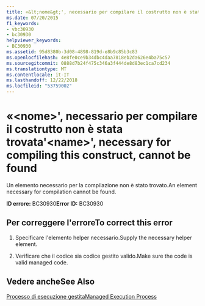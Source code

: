 ```yaml
---
title: «&lt;nome&gt;', necessario per compilare il costrutto non è stata trovata
ms.date: 07/20/2015
f1_keywords:
- vbc30930
- bc30930
helpviewer_keywords:
- BC30930
ms.assetid: 95d8380b-3d08-4898-819d-e8b9c85b3c83
ms.openlocfilehash: 4e8fe0ce9b34dbc4daa7818eb2da626e4ba75c57
ms.sourcegitcommit: 0888d7b24f475c346a3f444de8d83ec1ca7cd234
ms.translationtype: MT
ms.contentlocale: it-IT
ms.lasthandoff: 12/22/2018
ms.locfileid: "53759002"
---
```

# <a name="ltnamegt-necessary-for-compiling-this-construct-cannot-be-found"></a><span data-ttu-id="aa8a7-102">«&lt;nome&gt;', necessario per compilare il costrutto non è stata trovata</span><span class="sxs-lookup"><span data-stu-id="aa8a7-102">'&lt;name&gt;', necessary for compiling this construct, cannot be found</span></span>
<span data-ttu-id="aa8a7-103">Un elemento necessario per la compilazione non è stato trovato.</span><span class="sxs-lookup"><span data-stu-id="aa8a7-103">An element necessary for compilation cannot be found.</span></span>  
  
 <span data-ttu-id="aa8a7-104">**ID errore:** BC30930</span><span class="sxs-lookup"><span data-stu-id="aa8a7-104">**Error ID:** BC30930</span></span>  
  
## <a name="to-correct-this-error"></a><span data-ttu-id="aa8a7-105">Per correggere l'errore</span><span class="sxs-lookup"><span data-stu-id="aa8a7-105">To correct this error</span></span>  
  
1.  <span data-ttu-id="aa8a7-106">Specificare l'elemento helper necessario.</span><span class="sxs-lookup"><span data-stu-id="aa8a7-106">Supply the necessary helper element.</span></span>  
  
2.  <span data-ttu-id="aa8a7-107">Verificare che il codice sia codice gestito valido.</span><span class="sxs-lookup"><span data-stu-id="aa8a7-107">Make sure the code is valid managed code.</span></span>  
  
## <a name="see-also"></a><span data-ttu-id="aa8a7-108">Vedere anche</span><span class="sxs-lookup"><span data-stu-id="aa8a7-108">See Also</span></span>  
 [<span data-ttu-id="aa8a7-109">Processo di esecuzione gestita</span><span class="sxs-lookup"><span data-stu-id="aa8a7-109">Managed Execution Process</span></span>](../../standard/managed-execution-process.md)
